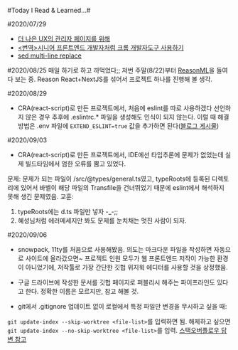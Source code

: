 #Today I Read & Learned...#

#2020/07/29
- [더 나은 UX의 관리자 페이지를 위해](https://youngminz.netlify.app/posts/more-better-admin-page)
- [<번역>시니어 프론트엔드 개발자처럼 크롬 개발자도구 사용하기](https://junwoo45.github.io/2020-07-28-chrome_devtools/)
- [sed multi-line replace](https://mug896.github.io/sed-stream-editor/multiple_lines.html)

#2020/08/25
매일 하기로 하고 까먹었다;; 저번 주말(8/22)부터 [ReasonML](https://reasonml.github.io/ko/)을 들여다 보는 중. Reason React+NextJS를 섞어서 프로젝트 하나를 진행해 볼 생각.

#2020/08/29
- CRA(react-script)로 만든 프로젝트에서, 처음에 eslint를 따로 사용하겠다 선언하지 않은 경우 추후에 .eslintrc.* 파일을 생성해도 인식이 되지 않는다. 이럴 때 해결 방법은 .env 파일에 ```EXTEND_ESLINT=true``` 값을 추가하면 된다([블로그 게시물](https://medium.com/@michael.tandio/using-create-react-app-typescript-with-custom-eslint-rules-5fc5aec3ff10))

#2020/09/03
- CRA(react-script)로 만든 프로젝트에서, IDE에선 타입추론에 문제가 없었는데 실제 빌드타임에서 엄한 오류를 뿜고 있었다. 

문제: 문제가 되는 파일이 /src/@types/general.ts였고, typeRoots에 등록된 디렉토리에 있어서 바벨이 해당 파일의 Transfile을 건너뛰었기 때문에 eslint에서 해석하지 못해 생긴 문제였음.
교훈: 
  1. typeRoots에는 d.ts 파일만 넣자 -_-;;
  2. 혜성님처럼 에러메세지만 봐도 문제를 눈치채는 멋진 사람이 되자.

#2020/09/06
- snowpack, 11ty를 처음으로 사용해봤음. 
  의도는 마크다운 파일을 작성하면 자동으로 사이트에 올라갔으면~
  프로젝트 인원 모두가 웹 프론트엔드 저작이 가능한 환경이 아니었기에, 저작툴로 가장 간단한 깃헙 위지윅 에디터를 사용할 것을 상정했음.
- 구글 드라이브에 작성한 문서를 깃헙 페이지로 퍼블리시 해주는 파이프라인도 있다고 한다. 정확한 이름은 모르지만, 참고 해볼 것.

- git에서 .gitignore 업데이트 없이 로컬에서 특정 파일만 변경을 무시하고 싶을 때:

```git update-index --skip-worktree <file-list>```를 입력하면 됨.
해제하고 싶으면 ```git update-index --no-skip-worktree <file-list>```를 입력.
[스택오버플로우 답변 참고](https://stackoverflow.com/a/1753078)
